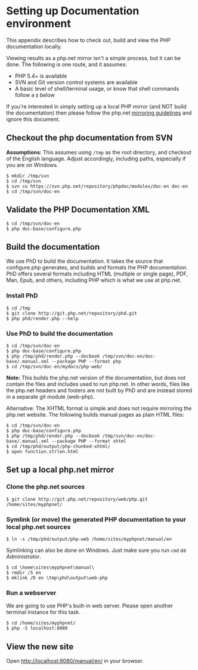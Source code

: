 # Setting up Documentation environment
This appendix describes how to check out, build and view the PHP documentation locally.

Viewing results as a php.net mirror isn't a simple process, but it can be done.
The following is one route, and it assumes:

- PHP 5.4+ is available
- SVN and Git version control systems are available
- A basic level of shell/terminal usage, or know that shell commands follow a `$` below

If you're interested in simply setting up a local PHP mirror (and NOT build the documentation) then
please follow the php.net [mirroring guidelines](http://php.net/mirroring) and ignore this document.

## Checkout the php documentation from SVN
**Assumptions**: This assumes using `/tmp` as the root directory, and checkout of the English language.
Adjust accordingly, including paths, especially if you are on Windows.

```
$ mkdir /tmp/svn
$ cd /tmp/svn
$ svn co https://svn.php.net/repository/phpdoc/modules/doc-en doc-en
$ cd /tmp/svn/doc-en
```

## Validate the PHP Documentation XML
```
$ cd /tmp/svn/doc-en
$ php doc-base/configure.php
```

## Build the documentation
We use PhD to build the documentation. It takes the source that configure.php generates, and builds
and formats the PHP documentation. PhD offers several formats including HTML (multiple or single page),
PDF, Man, Epub, and others, including PHP which is what we use at php.net.

### Install PhD
```
$ cd /tmp
$ git clone http://git.php.net/repository/phd.git
$ php phd/render.php --help
```

### Use PhD to build the documentation
```
$ cd /tmp/svn/doc-en
$ php doc-base/configure.php
$ php /tmp/phd/render.php --docbook /tmp/svn/doc-en/doc-base/.manual.xml --package PHP --format php
$ cd /tmp/svn/doc-en/mydocs/php-web/
```

**Note:** This builds the php.net version of the documentation, but does not contain
the files and includes used to run php.net. In other words, files like the php.net
headers and footers are not built by PhD and are instead stored in a separate git
module (web-php).

Alternative: The XHTML format is simple and does not require mirroring the php.net
website. The following builds manual pages as plain HTML files:
```
$ cd /tmp/svn/doc-en
$ php doc-base/configure.php
$ php /tmp/phd/render.php --docbook /tmp/svn/doc-en/doc-base/.manual.xml --package PHP --format xhtml
$ cd /tmp/phd/output/php-chunked-xhtml/
$ open function.strlen.html
```

## Set up a local php.net mirror
### Clone the php.net sources
```
$ git clone http://git.php.net/repository/web/php.git /home/sites/myphpnet/
```

### Symlink (or move) the generated PHP documentation to your local php.net sources
```
$ ln -s /tmp/phd/output/php-web /home/sites/myphpnet/manual/en
```

Symlinking can also be done on Windows. Just make sure you run `cmd` *as Administrator*.

```
$ cd \home\sites\myphpnet\manual\
$ rmdir /S en
$ mklink /D en \tmp\phd\output\web-php
```

### Run a webserver
We are going to use PHP's built-in web server. Please open another terminal instance for this task.

```
$ cd /home/sites/myphpnet/
$ php -S localhost:8080
```

## View the new site
Open [http://localhost:8080/manual/en/](http://localhost:8080/manual/en/) in your browser.
